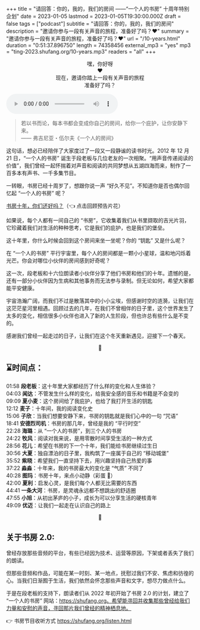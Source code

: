 +++
title = "请回答：你的，我的，我们的房间 ——“一个人的书房” 十周年特别企划"
date = 2023-01-05
lastmod = 2023-01-05T19:30:00.000Z
draft = false
tags = ["podcast"]
subtitle = "请回答：你的，我的，我们的房间"
description = "邀请你参与一段有关声音的旅程，准备好了吗？❤️"
summary = "邀请你参与一段有关声音的旅程，准备好了吗？❤️"
url = "/10-years.html"
duration = "0:51:37.896750"
length = 74358456
external_mp3 = "yes"
mp3 = "ting-2023.shufang.org/10-years.mp3"
readers = "all"
+++

<p style="text-align: center;">
嘿，你好呀<br />
❤️<br />
现在，邀请你踏上一段有关声音的旅程<br />
准备好了吗？<br />
</p>

<audio controls="">
<source src="//ting-2023.shufang.org/10-years.mp3" type="audio/mpeg">
<embed src="//ting-2023.shufang.org/10-years.mp3"></audio>

> 若以书而论，每本书都会变成你自己的房间，给你一个庇护，让你安静下来。  
> —— 弗吉尼亚・伍尔夫《一个人的房间》

这句话，想必已经陪伴了大家度过了一段又一段静谧的读书时光。2012 年 12 月 21 日，“一个人的书房” 诞生于段老板与几位老友的一次相聚。“用声音传递阅读的价值”，我们曾经一起怀揣着对声音和阅读的共同梦想从五湖四海而来，制作了一百多本有声书、一千多集节目。

一转眼，书房已经十周岁了，想跟你说一声 “好久不见”。不知道你是否也偶尔回忆起 “一个人的书房” 呢？

[书房十年，你们还好吗？](https://shufang.org/10-years-trailer.html)（👈 点击回顾预告片花）

如果说，每个人都有一间自己的 “书房”，它收集着我们从书里撷取的吉光片羽，它珍藏着我们对生活的种种思考，它是我们的庇护，也是我们的堡垒。

这十年里，你什么时候会回到这个房间来坐一坐呢？你的 “钥匙” 又是什么呢？

在 “一个人的书房” 平行宇宙里，每个人的房间都是一颗小小星球，温和地闪烁着光芒。你会对哪位小伙伴的房间感到好奇呢？

这一次，段老板和十六位朗读者小伙伴分享了他们书房和他们的十年。遗憾的是，还有一部分小伙伴因为生病和其他事务而无法参与录制。但无论如何，希望大家都能平安健康。

宇宙浩瀚广阔，而我们不过是散落其中的小小尘埃，但感谢时空的涟漪，让我们在这茫茫星河里相遇。回顾过去的几年，在我们不曾相伴的日子里，这个世界发生了太多的变化，相信很多小伙伴也进入了新的人生阶段，但也许总有些什么是不变的。

感谢我们曾经一起走过的日子，让我们在这个冬天重新遇见，迎接下一个春天。

<p style="text-align: center;">
🌱
</p>

## ⌛️时间点：

01:58 **段老板**：这十年里大家都经历了什么样的变化和人生体验？  
04:03 **闻达**：不管发生什么样的变化，给我安全感的音乐和书籍是不会变的  
09:09 **夏小麦**：这个房间给了我庇护，也给了我打开生活的钥匙  
12:12 **麦子**：十年间，我的阅读变化史  
15:06 **子欣**：当我们想要安静下来，书房的钥匙就是我们心中的一句 “咒语”  
18:41 **安德烈司机**：书房的那几年，曾经是我的 “平行时空”  
22:28 **海璐**：从 “一个人的书房”，到三个人的书房  
24:22 **牧风**：阅读对我来说，是用零散时间享受生活的一种方式  
28:56 **花儿**：希望在书房的下一个十年，我们能给书房继续过生日  
30:56 **大夏**：独自漂泊的日子里，我构筑了一座属于自己的 “移动城堡”  
35:52 **紫晓**：希望我们一直坚持下去，用兴趣坚持自己热爱的事  
37:22 **淼淼**：十年来，我的书房最大的变化是 “气质” 不同了  
40:28 **图玛**：书房十年，来点小动静（彩蛋 🎵）  
42:00 **夏利**：启发心灵，是我们每个人都无比需要的东西  
44:41 **一条大河**：书房，是灵魂永远都不想跳出的舒适圈  
47:55 **小旭**：从初出茅庐的小子，成长为可以分享生活的硬核青年  
49:09 **优迈**：让我们一起走在认识自己的路上

<p style="text-align: center;">
🔑
</p>

## 关于书房 2.0:

曾经存放那些音频的平台，有些已经因为技术、运营等原因，下架或者丢失了我们的朗读。

但那些音频和作品，可能在某一时刻、某一地点，抚慰过我们不安、焦虑和彷徨的心。当我们日渐囿于生活，我们依然会怀念那些声音和文字，想尽力做点什么。

于是在段老板的支持下，朗读者们从 2022 年初开始了书房 2.0 的计划，建立了 “一个人的书房” 网站：https://shufang.org。希望能寻回并收集那些曾经给我们力量和安慰的声音，寻回那片我们曾经的精神栖息地。

👉 书房节目收听方式 https://shufang.org/listen.html
